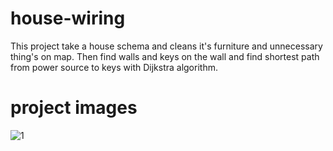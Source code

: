 # house-wiring
This project take a house schema and cleans it's furniture and unnecessary thing's on map. Then find walls and keys on the wall and find shortest path from power source to keys with Dijkstra algorithm.

# project images
![1](https://github.com/MehdiOkh/house-wiring/tree/main/house-wiring-system/app-pictures/1.jpg?raw=true)
